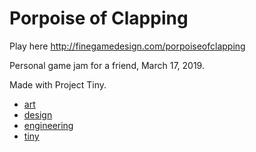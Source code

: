 # Porpoise of Clapping

Play here <http://finegamedesign.com/porpoiseofclapping>

Personal game jam for a friend, March 17, 2019.

Made with Project Tiny.

- [art](art.md)
- [design](design.md)
- [engineering](engineering.md)
- [tiny](tiny.md)
